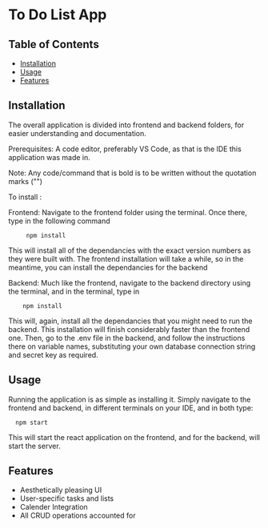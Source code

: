 # To Do List App

## Table of Contents
- [Installation](#installation)
- [Usage](#usage)
- [Features](#features)


## Installation

The overall application is divided into frontend and backend folders, for easier understanding and documentation. 

Prerequisites: A code editor, preferably VS Code, as that is the IDE this application was made in.

Note: Any code/command that is bold is to be written without the quotation marks ("")

To install :
      
   Frontend:
        Navigate to the frontend folder using the terminal. Once there, type in the following command
        
         npm install
         
This will install all of the dependancies with the exact version numbers as they were built with.
The frontend installation will take a while, so in the meantime, you can install the dependancies for the backend
        
Backend:
      Much like the frontend, navigate to the backend directory using the terminal, and in the terminal, type in
      
        npm install
        
This will, again, install all the dependancies that you might need to run the backend.
This installation will finish considerably faster than the frontend one.
Then, go to the .env file in the backend, and follow the instructions there on variable names, substituting your own database connection string and secret key as required.
        
## Usage

Running the application is as simple as installing it. Simply navigate to the frontend and backend, in different terminals on your IDE, and in both type: 

      npm start

This will start the react application on the frontend, and for the backend, will start the server.
 
 ## Features
 
  - Aesthetically pleasing UI
  - User-specific tasks and lists
  - Calender Integration
  - All CRUD operations accounted for

